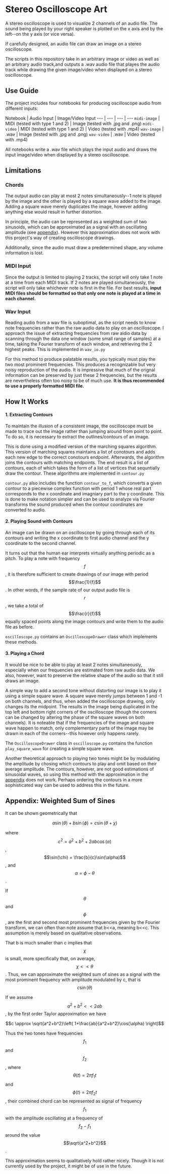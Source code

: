 # Stereo Oscilloscope Art
A stereo oscilloscope is used to visualize 2 channels of an audio file. The sound being played by your right speaker is plotted on the x axis and by the left--on the y axis (or vice versa).

If carefully designed, an audio file can draw an image on a stereo oscilloscope.

The scripts in this repository take in an arbitrary image or video as well as an arbitrary audio track,and outputs a .wav audio file that playes the audio track while drawing the given image/video when displayed on a stereo oscilloscope.

## Use Guide
The project includes four notebooks for producing oscilloscope audio from different inputs:

Notebook | Audio Input | Image/Video Input
--- | --- | --- | ---
`midi-image` | MIDI (tested with type 1 and 2) | Image (tested with .jpg and .png)
`midi-video` | MIDI (tested with type 1 and 2) | Video (tested with .mp4)
`wav-image` | .wav | Image (tested with .jpg and .png)
`wav-video` | .wav | Video (tested with .mp4)

All notebooks write a .wav file which plays the input audio and draws the input image/video when displayed by a stereo oscilloscope.

## Limitations

### Chords
The output audio can play at most 2 notes simultaneously--1 note is played by the image and the other is played by a square wave added to the image. Adding a square wave merely duplicates the image, however adding anything else would result in further distortion.

In principle, the audio can be represented as a weighted sum of two sinusoids, which can be approximated as a signal with an oscillating amplitude (see [appendix](#appendix-weighted-sum-of-sines)). However this approximation does not work with this project's way of creating oscilloscope drawings.

Additionally, since the audio must draw a predetermined shape, any volume information is lost.

### MIDI Input
Since the output is limited to playing 2 tracks, the script will only take 1 note at a time from each MIDI track. If 2 notes are played simultaneously, the script will only take whichever note is first in the file. For best results, **input MIDI files should be formatted so that only one note is played at a time in each channel.**

### Wav Input
Reading audio from a wav file is suboptimal, as the script needs to know note frequencies rather than the raw audio data to play on an oscilloscope. I approach the issue of extracting frequencies from raw aidio data by scanning through the data one window (some small range of samples) at a time, taking the Fourier transform of each window, and retrieving the 2 highest peaks. This is implemented in `wav_io.py`

For this method to produce palatable results, you typically must play the two most prominent frequencies. This produces a recognizable but very noisy reproduction of the audio. It is impressive that much of the orignal information can be preserved by just these 2 frequencies, but the results are nevertheless often too noisy to be of much use. **It is thus recommended to use a properly formatted MIDI file.**

## How It Works

#### 1. Extracting Contours
To maintain the illusion of a consistent image, the oscilloscope must be made to trace out the image rather than jumping around from point to point. To do so, it is necessary to extract the outlines/contours of an image.

This is done using a modified version of the marching squares algorithm. This version of marching squares maintains a list of conotours and adds each new edge to the correct conotours endpoint. Afterwards, the algorithm joins the contours with matching endpoints. The end result is a list of contours, each of which takes the form of a list of vertices that sequntially draw the contour. These algorithms are implemented in `contour.py`

`contour.py` also includes the function `contour_to_f`, which converts a given contour to a piecewise complex function with period 1 whose real part corresponds to the x coordinate and imagniary part to the y coordinate. This is done to make notation simpler and can be used to analyze via Fourier transforms the sound produced when the contour coordinates are converted to audio.

#### 2. Playing Sound with Contours
An image can be drawn on an oscilloscope by going through each of its contours and writing the x coordinate to first audio channel and the y coordinate to the second channel.

It turns out that the human ear interprets virtually anything periodic as a pitch. To play a note with frequency $$f$$, it is therefore sufficient to create drawings of our image with period $$\frac{1}{f}$$. In other words, if the sample rate of our output audio file is $$r$$, we take a total of $$\frac{r}{f}$$ equally spaced points along the image contours and write them to the audio file as before.

`oscilloscope.py` contains an `OscilloscopeDrawer` class which implements these methods.

#### 3. Playing a Chord
It would be nice to be able to play at least 2 notes simultaneously, especially when our frequencies are estimated from raw audio data. We also, however, want to preserve the relative shape of the audio so that it still draws an image.

A simple way to add a second tone without distorting our image is to play it using a simple square wave. A square wave merely jumps between 1 and -1 on both channels, and thus, when added the oscilloscope drawing, only changes its the midpoint. The results in the image being duplicated in the top left and bottom right corners of the oscilloscope (though the corners can be changed by altering the phase of the square waves on both channels). It is noteable that if the frequencies of the image and square wave happen to match, only complementary parts of the image may be drawn in each of the corners--this however only happens rarely.

The `OscilloscopeDrawer` class in `oscilloscope.py` contains the function `play_square_wave` for creating a simple square wave.

Another theoretical approach to playing two tones might be by modulating the amplitude by chosing which contours to play and omit based on their average amplitude. The contours, however, are not good estimations of sinusoidal waves, so using this method with the approximation in the [appendix](#appendix-weighted-sum-of-sines) does not work. Perhaps ordering the contours in a more sophisticated way can be used to address this in the future.

## Appendix: Weighted Sum of Sines
It can be shown geometrically that
```math
a\sin(\theta)+b\sin(\phi) = c\sin(\theta+\chi)
```
where $$c^2 = a^2 + b^2 + 2ab\cos(\alpha)$$, $$\sin(\chi) = \frac{b}{c}\sin(\alpha)$$, and $$\alpha = \phi-\theta$$.

If $$\theta$$ and $$\phi$$, are the first and second most prominent frequencies given by the Fourier transform, we can often than note assume that b<<a, meaning b<<c. This assumption is merely based on qualitative observations.

That b is much smaller than c implies that $$\chi$$ is small, more specifically that, on average, $$\chi<<\theta$$. Thus, we can approximate the weighted sum of sines as a signal with the most prominent frequency with amplitude modulated by c, that is $$c\sin(\theta)$$

If we assume $$a^2 + b^2 << 2ab$$, by the first order Taylor approximation we have
```math
c \approx \sqrt{a^2+b^2}\left( 1+\frac{ab}{a^2+b^2}\cos(\alpha) \right)
```

Thus the two tones have frequencies $$f_1$$ and $$f_2$$, where $$\theta(t)=2 \pi f_1 t$$ and $$\phi(t)=2 \pi f_2 t$$, their combined chord can be represented as signal of frequency $$f_1$$ with the amplitude oscillating at a frequency of $$f_2-f_1$$ around the value $$\sqrt{a^2+b^2}$$.

This approximation seems to qualitatively hold rather nicely. Though it is not currently used by the project, it might be of use in the future.